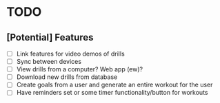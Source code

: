 # TODO
## [Potential] Features
- [ ] Link features for video demos of drills
- [ ] Sync between devices
- [ ] View drills from a computer? Web app (ew)?
- [ ] Download new drills from database
- [ ] Create goals from a user and generate an entire workout for the user
- [ ] Have reminders set or some timer functionality/button for workouts
